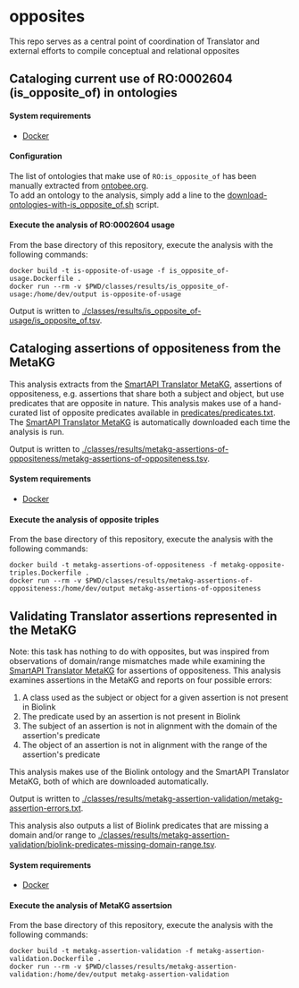 # opposites
This repo serves as a central point of coordination of Translator and external efforts to compile conceptual and relational opposites


## Cataloging current use of RO:0002604 (is_opposite_of) in ontologies
#### System requirements
* [Docker](https://www.docker.com/)

#### Configuration
The list of ontologies that make use of `RO:is_opposite_of` has been manually extracted from [ontobee.org](http://www.ontobee.org/ontology/RO?iri=http://purl.obolibrary.org/obo/RO_0002604). <br> To add an ontology to the analysis, simply add a line to the [download-ontologies-with-is_opposite_of.sh]() script.

#### Execute the analysis of RO:0002604 usage
From the base directory of this repository, execute the analysis with the following commands:
```
docker build -t is-opposite-of-usage -f is_opposite_of-usage.Dockerfile .
docker run --rm -v $PWD/classes/results/is_opposite_of-usage:/home/dev/output is-opposite-of-usage
```

Output is written to [./classes/results/is_opposite_of-usage/is_opposite_of.tsv]().




## Cataloging assertions of oppositeness from the MetaKG
This analysis extracts from the [SmartAPI Translator MetaKG](https://smart-api.info/portal/translator/metakg), assertions of oppositeness, e.g. assertions that share both a subject and object, but use predicates that are opposite in nature. This analysis makes use of a hand-curated list of opposite predicates available in [predicates/predicates.txt](). The [SmartAPI Translator MetaKG](https://smart-api.info/portal/translator/metakg) is automatically downloaded each time the analysis is run.

Output is written to [./classes/results/metakg-assertions-of-oppositeness/metakg-assertions-of-oppositeness.tsv]().

#### System requirements
* [Docker](https://www.docker.com/)

#### Execute the analysis of opposite triples
From the base directory of this repository, execute the analysis with the following commands:
```
docker build -t metakg-assertions-of-oppositeness -f metakg-opposite-triples.Dockerfile .
docker run --rm -v $PWD/classes/results/metakg-assertions-of-oppositeness:/home/dev/output metakg-assertions-of-oppositeness
```


## Validating Translator assertions represented in the MetaKG
Note: this task has nothing to do with opposites, but was inspired from observations of domain/range mismatches made while examining the [SmartAPI Translator MetaKG](https://smart-api.info/portal/translator/metakg) for assertions of oppositeness. This analysis examines assertions in the MetaKG and reports on four possible errors:
1) A class used as the subject or object for a given assertion is not present in Biolink
2) The predicate used by an assertion is not present in Biolink
3) The subject of an assertion is not in alignment with the domain of the assertion's predicate
4) The object of an assertion is not in alignment with the range of the assertion's predicate

This analysis makes use of the Biolink ontology and the SmartAPI Translator MetaKG, both of which are downloaded automatically.

Output is written to [./classes/results/metakg-assertion-validation/metakg-assertion-errors.txt]().

This analysis also outputs a list of Biolink predicates that are missing a domain and/or range to [./classes/results/metakg-assertion-validation/biolink-predicates-missing-domain-range.tsv]().

#### System requirements
* [Docker](https://www.docker.com/)

#### Execute the analysis of MetaKG assertsion
From the base directory of this repository, execute the analysis with the following commands:
```
docker build -t metakg-assertion-validation -f metakg-assertion-validation.Dockerfile .
docker run --rm -v $PWD/classes/results/metakg-assertion-validation:/home/dev/output metakg-assertion-validation
```

